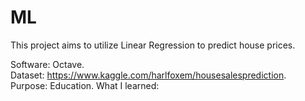 # ML

This project aims to utilize Linear Regression to predict house prices.   

Software: Octave.   
Dataset: https://www.kaggle.com/harlfoxem/housesalesprediction.   
Purpose: Education.   What I learned:
